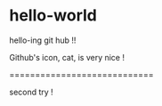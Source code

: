 # hello-world
hello-ing git hub !!

Github's icon, cat, is very nice !

============================

second try !
